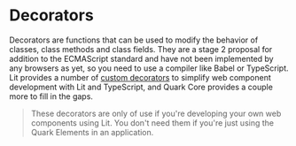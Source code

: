 # Decorators

Decorators are functions that can be used to modify the behavior of classes, class methods and class fields. They are a stage 2 proposal for addition to the ECMAScript standard and have not been implemented by any browsers as yet, so you need to use a compiler like Babel or TypeScript. Lit provides a number of <a href="https://lit.dev/docs/components/decorators/" target="_blank">custom decorators</a> to simplify web component development with Lit and TypeScript, and Quark Core provides a couple more to fill in the gaps.

> These decorators are only of use if you're developing your own web components using Lit. You don't need them if you're just using the Quark Elements in an application.